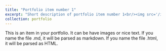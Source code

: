 ```yaml
---
title: "Portfolio item number 1"
excerpt: "Short description of portfolio item number 1<br/><img src='/images/Matt-Clark.jpg'>"
collection: portfolio
---
```


This is an item in your portfolio. It can be have images or nice text. If you name the file .md, it will be parsed as markdown. If you name the file .html, it will be parsed as HTML. 
